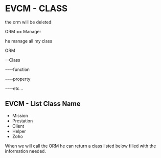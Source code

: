 
EVCM - CLASS
============

the orm will be deleted

ORM == Manager

he manage all my class

ORM

--Class

----function

----property

----etc...

EVCM - List Class Name
----------------------

  * Mission
  * Prestation
  * Client
  * Helper
  * Zoho

When we will call the ORM he can return a class listed below filled with the information needed.
